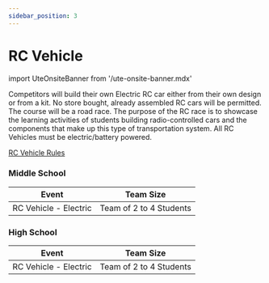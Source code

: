 ```yaml
---
sidebar_position: 3
---
```


# RC Vehicle

import UteOnsiteBanner from '/ute-onsite-banner.mdx'

<UteOnsiteBanner />

Competitors will build their own Electric RC car either from their own design or from a kit. No store bought, already assembled RC cars will be permitted. The course will be a road race. The purpose of the RC race is to showcase the learning activities of students building radio-controlled cars and the components that make up this type of transportation system. All RC Vehicles must be electric/battery powered.

[RC Vehicle Rules](https://drive.google.com/file/d/1o2_kgDyBCpnWQQ6p0UH6JNW7gKoaOStx/view?usp=sharing)

### Middle School

| Event                 | Team Size               |
| --------------------- | ----------------------- |
| RC Vehicle - Electric | Team of 2 to 4 Students |

### High School

| Event                 | Team Size               |
| --------------------- | ----------------------- |
| RC Vehicle - Electric | Team of 2 to 4 Students |
